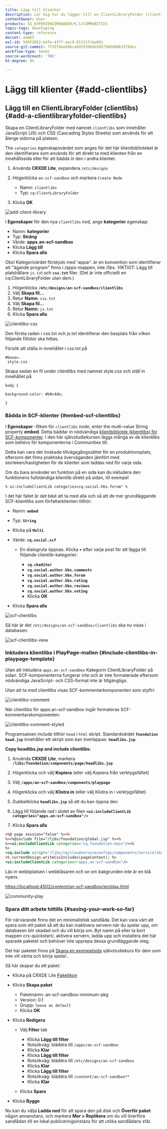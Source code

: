 ```yaml
---
title: Lägg till klienter
description: Lär dig hur du lägger till en ClientLibraryFolder (clientlibs) som används för att innehålla de JavaScript- och Cascading Style Sheets som används för att återge platsens sidor.
contentOwner: User
products: SG_EXPERIENCEMANAGER/6.5/COMMUNITIES
topic-tags: developing
content-type: reference
docset: aem65
exl-id: 569f2052-b4fe-4f7f-aec9-657217cba091
source-git-commit: 7f35fdee9dbca9dfd3992b56579d6d06633f8dec
workflow-type: tm+mt
source-wordcount: '702'
ht-degree: 0%

---
```


# Lägg till klienter {#add-clientlibs}

## Lägg till en ClientLibraryFolder (clientlibs) {#add-a-clientlibraryfolder-clientlibs}

Skapa en ClientLibraryFolder med namnet `clientlibs` som innehåller JavaScript (JS) och CSS (Cascading Styles Sheets) som används för att återge sidorna på platsen.

The `categories` egenskapsvärdet som anges för det här klientbiblioteket är den identifierare som används för att direkt ta med klienten från en innehållssida eller för att bädda in den i andra klienter.

1. Använda **CRXDE Lite**, expandera `/etc/designs`

1. Högerklicka `an-scf-sandbox` och markera `Create Node`

   * Namn: `clientlibs`
   * Typ: `cq:ClientLibraryFolder`

1. Klicka **OK**

![add-client-library](assets/add-client-library.png)

I **Egenskaper** för den nya `clientlibs` nod, ange **kategorier** egenskap:

* Namn: **kategorier**
* Typ: **Sträng**
* Värde: **apps.an-scf-sandbox**
* Klicka **Lägg till**
* Klicka **Spara alla**

Obs! Kategorivärdet förskjuts med &#39;appar&#39;. är en konvention som identifierar att &quot;ägande program&quot; finns i /apps-mappen, inte /libs. VIKTIGT: Lägg till platshållare `js.tx`t och **`css.txt`** filer. (Det är inte officiellt en cq:ClientLibraryFolder utan dem.)

1. Högerklicka **`/etc/designs/an-scf-sandbox/clientlibs`**
1. Välj **Skapa fil...**
1. Retur **Namn:** `css.txt`
1. Välj **Skapa fil...**
1. Retur **Namn:** `js.txt`
1. Klicka **Spara alla**

![clientlibs-css](assets/clientlibs-css.png)

Den första raden i css.txt och js.txt identifierar den basplats från vilken följande fillistor ska hittas.

Försök att ställa in innehållet i css.txt på

```
#base=.
 style.css
```

Skapa sedan en fil under clientlibs med namnet style.css och ställ in innehållet på

`body {`

`background-color: #b0c4de;`

`}`

### Bädda in SCF-klienter {#embed-scf-clientlibs}

I **Egenskaper** -fliken för `clientlibs` node, enter the multi-value String property **embed**. Detta bäddar in nödvändiga [klientbibliotek (klientlibs) för SCF-komponenter](/help/communities/client-customize.md#clientlibs-for-scf). I den här självstudiekursen läggs många av de klientlibs som behövs för komponenterna i Communities till.

Detta kan vara det önskade tillvägagångssättet för en produktionsplats, eftersom det finns praktiska överväganden jämfört med storleken/hastigheten för de klienter som laddas ned för varje sida.

Om du bara använder en funktion på en sida kan du inkludera den funktionens fullständiga klientlib direkt på sidan, till exempel

`% ui:includeClientLib categories=cq.social.hbs.forum" %`

I det här fallet är det bäst att ta med alla och så att de mer grundläggande SCF-klientlibs som författarklienten tillhör:

* Namn: **`embed`**
* Typ: **`String`**
* Klicka på **`Multi`**
* Värde: **`cq.social.scf`**

   * En dialogruta öppnas. Klicka **`+`** efter varje post för att lägga till följande clientlib-kategorier:

      * **`cq.ckeditor`**
      * **`cq.social.author.hbs.comments`**
      * **`cq.social.author.hbs.forum`**
      * **`cq.social.author.hbs.rating`**
      * **`cq.social.author.hbs.reviews`**
      * **`cq.social.author.hbs.voting`**
      * Klicka **OK**

* Klicka **Spara alla**

![scf-clientlibs](assets/scf-clientlibs.png)

Så här är det `/etc/designs/an-scf-sandbox/clientlibs` ska nu visas i databasen:

![scf-clientlibs-view](assets/scf-clientlibs1.png)

### Inkludera klientlibs i PlayPage-mallen {#include-clientlibs-in-playpage-template}

Utan att inkludera `apps.an-scf-sandbox` Kategorin ClientLibraryFolder på sidan. SCF-komponenterna fungerar inte och är inte formaterade eftersom nödvändiga JavaScript- och CSS-format inte är tillgängliga.

Utan att ta med clientlibs visas SCF-kommentarkomponenten som stylfri:

![clientlibs-comment](assets/clientlibs-comment.png)

När clientlibs för apps.an-scf-sandbox ingår formateras SCF-kommentarskomponenten:

![clientlibs-comment-styled](assets/clientlibs-comment1.png)

Programsatsen include tillhör `head` i `html` skript. Standardvärdet **`foundation head.jsp`** innehåller ett skript som kan överlappas: **`headlibs.jsp`**.

**Copy headlibs.jsp and include clientlibs:**

1. Använda **CRXDE Lite**, markera **`/libs/foundation/components/page/headlibs.jsp`**

1. Högerklicka och välj **Kopiera** (eller välj Kopiera från verktygsfältet)
1. Välj **`/apps/an-scf-sandbox/components/playpage`**
1. Högerklicka och välj **Klistra in** (eller välj Klistra in i verktygsfältet)
1. Dubbelklicka **`headlibs.jsp`** så att du kan öppna den
1. Lägg till följande rad i slutet av filen
   **`<ui:includeClientLib categories="apps.an-scf-sandbox"/>`**

1. Klicka **Spara alla**

```xml
<%@ page session="false" %><%
%><%@include file="/libs/foundation/global.jsp" %><%
%><ui:includeClientLib categories="cq.foundation-main"/><%
%>
<cq:include script="/libs/cq/cloudserviceconfigs/components/servicelibs/servicelibs.jsp"/>
<% currentDesign.writeCssIncludes(pageContext); %>
<ui:includeClientLib categories="apps.an-scf-sandbox"/>
```

Läs in webbplatsen i webbläsaren och se om bakgrunden inte är en blå nyans.

[https://localhost:4502/content/an-scf-sandbox/en/play.html](https://localhost:4502/content/an-scf-sandbox/en/play.html)

![community-play](assets/community-play.png)

### Spara ditt arbete hittills {#saving-your-work-so-far}

För närvarande finns det en minimalistisk sandlåda. Det kan vara värt att spara som ett paket så att du kan inaktivera servern när du spelar upp, om databasen blir skadad och du vill börja om. Byt namn på eller ta bort mappen crx-quickstart/, aktivera servern, ladda upp och installera det här sparade paketet och behöver inte upprepa dessa grundläggande steg.

Det här paketet finns på [Skapa en exempelsida](/help/communities/create-sample-page.md) självstudiekurs för dem som inte vill vänta och börja spela!..

Så här skapar du ett paket:

* Klicka på CRXDE Lite [Paketikon](https://localhost:4502/crx/packmgr/)
* Klicka **Skapa paket**

   * Paketnamn: an-scf-sandbox-minimum-pkg
   * Version: 0.1
   * Grupp: `leave as default`
   * Klicka **OK**

* Klicka **Redigera**

   * Välj **Filter** tab

      * Klicka **Lägg till filter**
      * Rotsökväg: bläddra till `/apps/an-scf-sandbox`
      * Klicka **Klar**
      * Klicka **Lägg till filter**
      * Rotsökväg: bläddra till `/etc/designs/an-scf-sandbox`
      * Klicka **Klar**
      * Klicka **Lägg till filter**
      * Rotsökväg: bläddra till `/content/an-scf-sandbox**`
      * Klicka **Klar**

   * Klicka **Spara**

* Klicka **Bygge**

Nu kan du välja **Ladda ned** för att spara den på disk och **Överför paket** någon annanstans, och markera **Mer > Replikera** om du vill överföra sandlådan till en lokal publiceringsinstans för att utöka sandlådans sfär.
